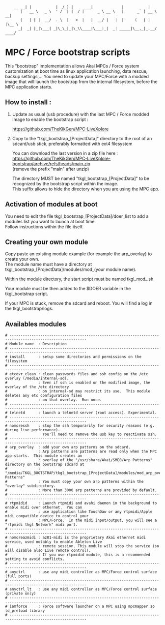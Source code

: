         __ __| |           |  /_) |     ___|             |           |
           |   __ \   _ \  ' /  | |  / |      _ \ __ \   |      _` | __ \   __|
           |   | | |  __/  . \  |   <  |   |  __/ |   |  |     (   | |   |\__ \
          _|  _| |_|\___| _|\_\_|_|\_\\____|\___|_|  _| _____|\__,_|_.__/ ____/

# MPC / Force bootstrap scripts

This "bootstrap" implementation allows Akai MPCs / Force system customization at boot time as linux application launching, data rescue, backup settings,... 
You need to update your MPC/Force with a modded image that will launch the bootstrap from the internal filesystem, before the MPC application starts.

## How to install :

1. Update as usual (usb procedure) with the last MPC / Force modded image to enable the bootstrap script :

   https://github.com/TheKikGen/MPC-LiveXplore  
   
2. Copy to the "tkgl_bootstrap_[ProjectData]" directory to the root of an sdcard/usb stick, preferably formatted with ext4 filesystem    

   You can download the last version in a zip file here : https://github.com/TheKikGen/MPC-LiveXplore-bootstrap/archive/refs/heads/main.zip  
   (remove the prefix "main" after unzip)

   The directory MUST be named "tkgl_bootstrap_[ProjectData]" to be recognized by the bootstrap script within the image.  
   This suffix allows to hide the directory when you are using the MPC app.
   
## Activation of modules at boot

You need to edit the file tkgl_bootstrap_[ProjectData]/doer_list to add a modules list you want to launch at boot time.  
Follow instructions within the file itself.

## Creating your own module 

Copy paste an existing module example (for example the arp_overlay) to create your own.  
The module name must have a directory at tkgl_bootstrap_[ProjectData]/modules/mod_(your module name).

Within the module directory, the start script must be named tkgl_mod_<your module name>.sh.  

Your module must be then added to the $DOER variable in the tkgl_bootstrap script.  
        
If your MPC is stuck, remove the sdcard and reboot.  You will find a log in the tkgl_bootstrap/logs.  
        
## Availables modules
        
````  
# ---------------------------------------------------------------------------------------------------------
# Module name  : Description
# ---------------------------------------------------------------------------------------------------------
# install      : setup some directories and permissions on the filesystem
# ---------------------------------------------------------------------------------------------------------
# etcovr_clean : clean passwords files and ssh config on the /etc overlay (/media/internal-sd).
#              : Even if ssh is enabled on the modified image, the overlay of the /etc directory 
#              : on internal-sd may restrict its use.  This module deletes any etc configuration files
#              : on that overlay.  Run once.
# ---------------------------------------------------------------------------------------------------------
# telnetd      : launch a telnetd server (root access). Experimental.
# ---------------------------------------------------------------------------------------------------------
# nomoressh    : stop the ssh temporarily for security reasons (e.g. during live performance).
#                You'll need to remove the usb key to reactivate ssh.
# ---------------------------------------------------------------------------------------------------------
# arp_overlay  : add your own arp patterns on the sdcard.
#              : Arp patterns are patterns are read only when the MPC app starts.  This module creates an
#              : overlay of the "/usr/share/Akai/SME0/Arp Patterns" directory on the bootstrap sdcard at
#              : "/media/TKGL_BOOTSTRAP/tkgl_bootstrap_[ProjectData]/modules/mod_arp_overlay/Arp Patterns"
#              : You must copy your own arp patterns within the "overlay" subdirectory.
#              : More than 3000 arp patterns are provided by default. 
# ---------------------------------------------------------------------------------------------------------
# rtpmidid     : Launch rtpmidi and avahi daemon in the background to enable midi over ethernet.  You can
#              : use application like TouchDaw or any rtpmidi/Apple midi compatible device to control your
#              : MPC/Force.  In the midi input/output, you will see a "rtpmidi tkgl Network" midi port.
# ---------------------------------------------------------------------------------------------------------
# nomoreazmidi : az01-midi is the proprietary Akai ethernet midi service, used notably to enable Ableton Live
#              : remote session. This module will stop the service (so will disable also Live remote control).
#              : If you use rtpmidid module, this is a recommended setting to avoid conflicts.
# ---------------------------------------------------------------------------------------------------------
# anyctrl      : use any midi controller as MPC/Force control surface (full ports)
# ---------------------------------------------------------------------------------------------------------
# anyctrl_lt   : use any midi controller as MPC/Force control surface (private only)
# ---------------------------------------------------------------------------------------------------------
# iamforce     : Force software launcher on a MPC using mpcmapper.so ld_preload library
# ---------------------------------------------------------------------------------------------------------
````


